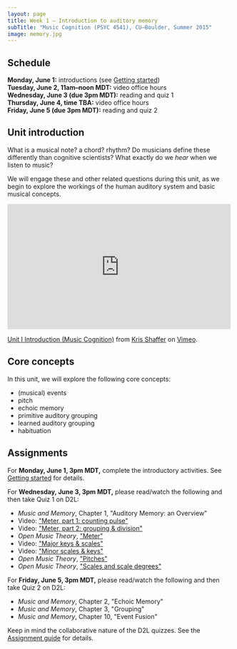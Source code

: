 ```yaml
---
layout: page
title: Week 1 – Introduction to auditory memory
subTitle: "Music Cognition (PSYC 4541), CU–Boulder, Summer 2015"
image: memory.jpg
---
```


## Schedule

**Monday, June 1:** introductions (see [Getting started](/introductions/))  
**Tuesday, June 2, 11am–noon MDT:** video office hours  
**Wednesday, June 3 (due 3pm MDT):** reading and quiz 1  
**Thursday, June 4, time TBA:** video office hours  
**Friday, June 5 (due 3pm MDT):** reading and quiz 2

## Unit introduction

What is a musical note? a chord? rhythm? Do musicians define these differently than cognitive scientists? What exactly do we *hear* when we listen to music?

We will engage these and other related questions during this unit, as we begin to explore the workings of the human auditory system and basic musical concepts.
<br/>

<iframe src="https://player.vimeo.com/video/127963043" width="500" height="281" frameborder="0" webkitallowfullscreen mozallowfullscreen allowfullscreen></iframe> <p><a href="https://vimeo.com/127963043">Unit I Introduction (Music Cognition)</a> from <a href="https://vimeo.com/user11692346">Kris Shaffer</a> on <a href="https://vimeo.com">Vimeo</a>.</p>

## Core concepts

In this unit, we will explore the following core concepts:

- (musical) events  
- pitch  
- echoic memory  
- primitive auditory grouping  
- learned auditory grouping  
- habituation  

## Assignments

For **Monday, June 1, 3pm MDT,** complete the introductory activities. See [Getting started](/introductions/) for details.

For **Wednesday, June 3, 3pm MDT,** please read/watch the following and then take Quiz 1 on D2L:

- *Music and Memory*, Chapter 1, "Auditory Memory: an Overview"  
- Video: ["Meter, part 1: counting pulse"](https://vimeo.com/127952221)  
- Video: ["Meter, part 2: grouping & division"](https://vimeo.com/127955738)  
- *Open Music Theory*, ["Meter"](http://openmusictheory.com/meter.html)  
- Video: ["Major keys & scales"](https://vimeo.com/94802632)  
- Video: ["Minor scales & keys"](https://vimeo.com/94803688)  
- *Open Music Theory*, ["Pitches"](http://openmusictheory.com/pitches.html)  
- *Open Music Theory*, ["Scales and scale degrees"](http://openmusictheory.com/scales.html)  

For **Friday, June 5, 3pm MDT,** please read/watch the following and then take Quiz 2 on D2L:

- *Music and Memory*, Chapter 2, "Echoic Memory"  
- *Music and Memory*, Chapter 3, "Grouping"  
- *Music and Memory*, Chapter 10, "Event Fusion"  

Keep in mind the collaborative nature of the D2L quizzes. See the [Assignment guide](/assessments/) for details.